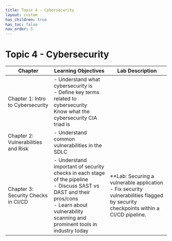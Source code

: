 ```yaml
---
title: Topic 4 - Cybersecurity
layout: custom
has_children: true
has_toc: false
nav_order: 5
---
```


# Topic 4 - Cybersecurity

| Chapter | Learning Objectives | Lab Description |
|---------|---------------------|-----------------|
| Chapter 1: Intro to Cybersecurity | - Understand what cybersecurity is <br>- Define key terms related to cybersecurity<br> Know what the cybersecurity CIA triad is<br> | |
| Chapter 2: Vulnerabilities and Risk | - Understand common vulnerabilities in the SDLC<br> ||
| Chapter 3: Security Checks in CI/CD | - Understand important of security checks in each stage of the pipeline<br>- Discuss SAST vs DAST and their pros/cons<br>- Learn about vulnerability scanning and prominent tools in industry today | **Lab: Securing a vulnerable application<br>- Fix security vulnerabilities flagged by security checkpoints within a CI/CD pipeline. |


